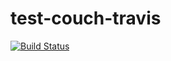 test-couch-travis
=================
[![Build Status](https://travis-ci.org/dannyroberts/test-couch-travis.png)](https://travis-ci.org/dannyroberts/test-couch-travis)
